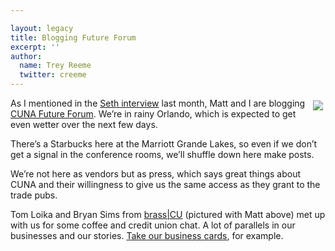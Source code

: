 ```yaml
---

layout: legacy
title: Blogging Future Forum
excerpt: ''
author:
  name: Trey Reeme
  twitter: creeme
---
```


<p><a href="http://www.flickr.com/photos/trabian/"><img src="http://static.flickr.com/59/165071262_2bd4b6048c_m.jpg" style="float:right; margin: 4px;"></a>As I mentioned in the <a href="http://opensourcecu.com/articles/2006/05/26/interview-seth-godin">Seth interview</a> last month, Matt and I are blogging <a href="http://www.cuna.org"><span class="caps">CUNA</span> Future Forum</a>.  We&#8217;re in rainy Orlando, which is expected to get even wetter over the next few days.</p>
<p>There&#8217;s a Starbucks here at the Marriott Grande Lakes, so even if we don&#8217;t get a signal in the conference rooms, we&#8217;ll shuffle down here make posts.</p>
<p>We&#8217;re not here as vendors but as press, which says great things about <span class="caps">CUNA</span> and their willingness to give us the same access as they grant to the trade pubs.</p>
<p>Tom Loika and Bryan Sims from <a href="http://www.brasscu.com">brass|CU</a> (pictured with Matt above) met up with us for some coffee and credit union chat.  A lot of parallels in our businesses and our stories.  <a href="http://www.flickr.com/photos/trabian/165093800/">Take our business cards</a>, for example.</p>